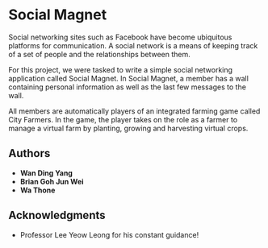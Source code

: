 # Social Magnet

Social networking sites such as Facebook have become ubiquitous platforms for communication. A social network is a means of keeping track of a set of people and the relationships between them. 

For this project, we were tasked to write a simple social networking application called Social Magnet. In Social Magnet, a member has a wall containing personal information as well as the last few messages to the wall. 

All members are automatically players of an integrated farming game called City Farmers. In the game, the player takes on the role as a farmer to manage a virtual farm by planting, growing and harvesting virtual crops.


## Authors

* **Wan Ding Yang** 
* **Brian Goh Jun Wei**
* **Wa Thone** 


## Acknowledgments

* Professor Lee Yeow Leong for his constant guidance!
